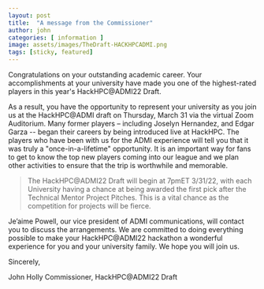 ```yaml
---
layout: post
title:  "A message from the Commissioner"
author: john
categories: [ information ]
image: assets/images/TheDraft-HACKHPCADMI.png
tags: [sticky, featured]
---
```


Congratulations on your outstanding academic career. Your accomplishments at your university have made you one of the highest-rated players in this year's HackHPC@ADMI22 Draft. 
 
As a result, you have the opportunity to represent your university as you join us at the HackHPC@ADMI draft on Thursday, March 31 via the virtual Zoom Auditorium. Many former players – including Joselyn Hernandez, and Edgar Garza -- began their careers by being introduced live at HackHPC. 
The players who have been with us for the ADMI experience will tell you that it was truly a "once-in-a-lifetime" opportunity. It is an important way for fans to get to know the top new players coming into our league and we plan other activities to ensure that the trip is worthwhile and memorable. 
>The HackHPC@ADMI22 Draft will begin at 7pmET 3/31/22, with each University having a chance at being awarded the first pick after the Technical Mentor Project Pitches. This is a vital chance as the competition for projects will be fierce.
 
Je’aime Powell, our vice president of ADMI communications, will contact you to discuss the arrangements. We are committed to doing everything possible to make your HackHPC@ADMI22 hackathon a wonderful experience for you and your university family. We hope you will join us. 
 
Sincerely, 
 
John Holly
Commissioner, HackHPC@ADMI22 Draft


